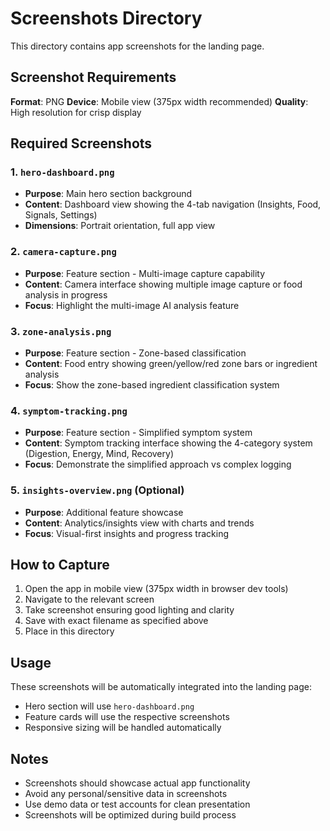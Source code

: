 # Screenshots Directory

This directory contains app screenshots for the landing page.

## Screenshot Requirements

**Format**: PNG
**Device**: Mobile view (375px width recommended)
**Quality**: High resolution for crisp display

## Required Screenshots

### 1. `hero-dashboard.png`

- **Purpose**: Main hero section background
- **Content**: Dashboard view showing the 4-tab navigation (Insights, Food, Signals, Settings)
- **Dimensions**: Portrait orientation, full app view

### 2. `camera-capture.png`

- **Purpose**: Feature section - Multi-image capture capability
- **Content**: Camera interface showing multiple image capture or food analysis in progress
- **Focus**: Highlight the multi-image AI analysis feature

### 3. `zone-analysis.png`

- **Purpose**: Feature section - Zone-based classification
- **Content**: Food entry showing green/yellow/red zone bars or ingredient analysis
- **Focus**: Show the zone-based ingredient classification system

### 4. `symptom-tracking.png`

- **Purpose**: Feature section - Simplified symptom system
- **Content**: Symptom tracking interface showing the 4-category system (Digestion, Energy, Mind, Recovery)
- **Focus**: Demonstrate the simplified approach vs complex logging

### 5. `insights-overview.png` (Optional)

- **Purpose**: Additional feature showcase
- **Content**: Analytics/insights view with charts and trends
- **Focus**: Visual-first insights and progress tracking

## How to Capture

1. Open the app in mobile view (375px width in browser dev tools)
2. Navigate to the relevant screen
3. Take screenshot ensuring good lighting and clarity
4. Save with exact filename as specified above
5. Place in this directory

## Usage

These screenshots will be automatically integrated into the landing page:

- Hero section will use `hero-dashboard.png`
- Feature cards will use the respective screenshots
- Responsive sizing will be handled automatically

## Notes

- Screenshots should showcase actual app functionality
- Avoid any personal/sensitive data in screenshots
- Use demo data or test accounts for clean presentation
- Screenshots will be optimized during build process
